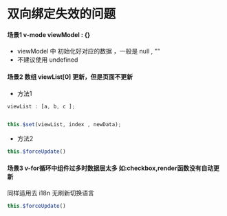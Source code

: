 # 双向绑定失效的问题

####  场景1 v-mode viewModel : {}

+ viewModel 中 初始化好对应的数据 ，一般是 null , ""
+ 不建议使用 undefined


####  场景2  数组 viewList[0] 更新，但是页面不更新

+ 方法1

```js
viewList : [a, b, c ];


this.$set(viewList, index , newData);
```

+ 方法2

```js
this.$forceUpdate()
```

####  场景3  v-for循环中组件过多时数据层太多 如:checkbox,render函数没有自动更新

同样适用去 i18n 无刷新切换语言

```js
this.$forceUpdate()
```